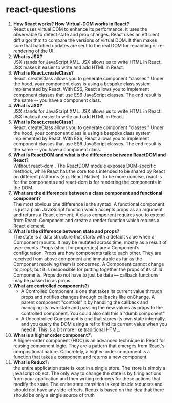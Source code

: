 # react-questions

1) **How React works? How Virtual-DOM works in React?**\
   React uses virtual DOM to enhance its performance. It uses the observable to detect state and prop changes. 
   React uses an efficient diff algorithm to compare the versions of virtual DOM. 
   It then makes sure that batched updates are sent to the real DOM for repainting or re-rendering of the UI.
2) **What is JSX?**\
   JSX stands for JavaScript XML. JSX allows us to write HTML in React. JSX makes it easier to write and add HTML in React.
3) **What is React.createClass?**\
   React. createClass allows you to generate component "classes." 
   Under the hood, your component class is using a bespoke class system implemented by React.
   With ES6, React allows you to implement component classes that use ES6 JavaScript classes. The end result is the same -- you have a component class.
4) **What is JSX?**\
   JSX stands for JavaScript XML. JSX allows us to write HTML in React. JSX makes it easier to write and add HTML in React.
5) **What is React.createClass?**\
   React. createClass allows you to generate component "classes." 
   Under the hood, your component class is using a bespoke class system implemented by React.
   With ES6, React allows you to implement component classes that use ES6 JavaScript classes. The end result is the same -- you have a component class.
6) **What is ReactDOM and what is the difference between ReactDOM and React?**\
   Without react-dom . The ReactDOM module exposes DOM-specific methods, while React has the core tools intended to be shared by React on different platforms (e.g. React Native). 
   To be more concise, react is for the components and react-dom is for rendering the components in the DOM.
7) **What are the differences between a class component and functional component?**\
   The most obvious one difference is the syntax. A functional component is just a plain JavaScript function which accepts props as an argument and returns a React element. 
   A class component requires you to extend from React. Component and create a render function which returns a React element.
8) **What is the difference between state and props?**\
   The state is a data structure that starts with a default value when a Component mounts. It may be mutated across time, mostly as a result of user events.
   Props (short for properties) are a Component’s configuration. Props are how components talk to each other.
   They are received from above component and immutable as far as the Component receiving them is concerned.
   A Component cannot change its props, but it is responsible for putting together the props of its child Components.
   Props do not have to just be data — callback functions may be passed in as props
9) **What are controlled components?**\ 
   - A Controlled Component is one that takes its current value through props and notifies changes through callbacks like onChange. 
     A parent component "controls" it by handling the callback and managing its own state and passing the new values as props to the controlled component. 
     You could also call this a "dumb component"
   - A Uncontrolled Component is one that stores its own state internally, and you query the DOM using a ref to find its current value when you need it. 
     This is a bit more like traditional HTML.
10) **What is a higher order component?**\  
      A higher-order component (HOC) is an advanced technique in React for reusing component logic. 
      They are a pattern that emerges from React's compositional nature. 
      Concretely, a higher-order component is a function that takes a component and returns a new component.
11) **What is Redux?**\  
       the entire application state is kept in a single store. The store is simply a javascript object. 
       The only way to change the state is by firing actions from your application and then writing reducers for these actions that modify the state. 
       The entire state transition is kept inside reducers and should not have any side-effects.
       Redux is based on the idea that there should be only a single source of truth
